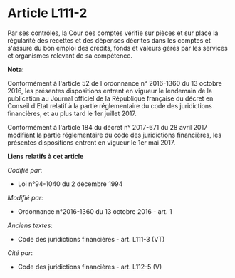 # Article L111-2

Par ses contrôles, la Cour des comptes vérifie sur pièces et sur place la régularité des recettes et des dépenses décrites
dans les comptes et s'assure du bon emploi des crédits, fonds et valeurs gérés par les services et organismes relevant de sa
compétence.

**Nota:**

Conformément à l'article 52 de l'ordonnance n° 2016-1360 du 13 octobre 2016, les présentes dispositions entrent en vigueur le
lendemain de la publication au Journal officiel de la République française du décret en Conseil d'Etat relatif à la partie
réglementaire du code des juridictions financières, et au plus tard le 1er juillet 2017.

Conformément à l'article 184 du décret n° 2017-671 du 28 avril 2017 modifiant la partie réglementaire du code des
juridictions financières, les présentes dispositions entrent en vigueur le 1er mai 2017.

**Liens relatifs à cet article**

_Codifié par_:

  - Loi n°94-1040 du 2 décembre 1994

_Modifié par_:

  - Ordonnance n°2016-1360 du 13 octobre 2016 - art. 1

_Anciens textes_:

  - Code des juridictions financières - art. L111-3 (VT)

_Cité par_:

  - Code des juridictions financières - art. L112-5 (V)
